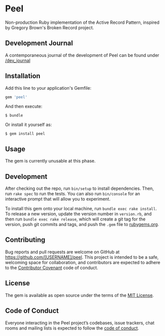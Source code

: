 # Peel

Non-production Ruby implementation of the Active Record Pattern, inspired by Gregory Brown's Broken Record project.

## Development Journal

A contemporaneous journal of the development of Peel can be found under [/dev_journal](dev_journal)

## Installation

Add this line to your application's Gemfile:

```ruby
gem 'peel'
```

And then execute:

    $ bundle

Or install it yourself as:

    $ gem install peel

## Usage

The gem is currently unusable at this phase.

## Development

After checking out the repo, run `bin/setup` to install dependencies. Then, run `rake spec` to run the tests. You can also run `bin/console` for an interactive prompt that will allow you to experiment.

To install this gem onto your local machine, run `bundle exec rake install`. To release a new version, update the version number in `version.rb`, and then run `bundle exec rake release`, which will create a git tag for the version, push git commits and tags, and push the `.gem` file to [rubygems.org](https://rubygems.org).

## Contributing

Bug reports and pull requests are welcome on GitHub at https://github.com/[USERNAME]/peel. This project is intended to be a safe, welcoming space for collaboration, and contributors are expected to adhere to the [Contributor Covenant](http://contributor-covenant.org) code of conduct.

## License

The gem is available as open source under the terms of the [MIT License](https://opensource.org/licenses/MIT).

## Code of Conduct

Everyone interacting in the Peel project’s codebases, issue trackers, chat rooms and mailing lists is expected to follow the [code of conduct](https://github.com/[USERNAME]/peel/blob/master/CODE_OF_CONDUCT.md).
